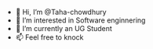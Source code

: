- 👋 Hi, I’m @Taha-chowdhury
- 👀 I’m interested in Software enginnering
- 🌱 I’m currently an UG Student
- 📫 Feel free to knock


